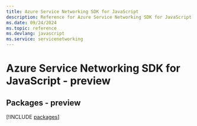 ```yaml
---
title: Azure Service Networking SDK for JavaScript
description: Reference for Azure Service Networking SDK for JavaScript
ms.date: 09/24/2024
ms.topic: reference
ms.devlang: javascript
ms.service: servicenetworking
---
```

# Azure Service Networking SDK for JavaScript - preview
## Packages - preview
[!INCLUDE [packages](service-networking-index.md)]